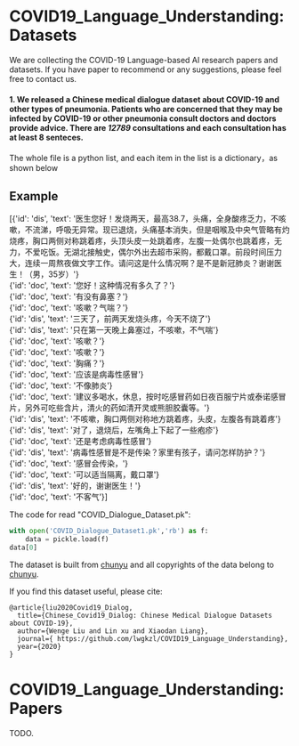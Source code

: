 # COVID19_Language_Understanding: Datasets
We are collecting the COVID-19 Language-based AI research papers and datasets. If you have paper to recommend or any suggestions, please feel free to contact us.

#### 1. We released a Chinese medical dialogue dataset about COVID-19 and other types of pneumonia. Patients who are concerned that they may be infected by COVID-19 or other pneumonia consult doctors and doctors provide advice. There are *12789* consultations and each consultation has at least 8 senteces.
The whole file is a python list, and each item in the list is a dictionary，as shown below

## Example
[{'id': 'dis', 'text': '医生您好！发烧两天，最高38.7，头痛，全身酸疼乏力，不咳嗽，不流涕，呼吸无异常。现已退烧，头痛基本消失，但是咽喉及中央气管略有灼烧疼，胸口两侧对称跳着疼，头顶头皮一处跳着疼，左腹一处偶尔也跳着疼，无力，不爱吃饭。无湖北接触史，偶尔外出去超市采购，都戴口罩。前段时间压力大，连续一周熬夜做文字工作。请问这是什么情况啊？是不是新冠肺炎？谢谢医生！（男，35岁）'} <br>
{'id': 'doc', 'text': '您好！这种情况有多久了？'} <br>
{'id': 'doc', 'text': '有没有鼻塞？'} <br>
{'id': 'doc', 'text': '咳嗽？气喘？'} <br>
{'id': 'dis', 'text': '三天了，前两天发烧头疼，今天不烧了'} <br>
{'id': 'dis', 'text': '只在第一天晚上鼻塞过，不咳嗽，不气喘'} <br>
{'id': 'doc', 'text': '咳嗽？'} <br>
{'id': 'doc', 'text': '咳嗽？'} <br>
{'id': 'doc', 'text': '胸痛？'} <br>
{'id': 'doc', 'text': '应该是病毒性感冒'}<br>
{'id': 'doc', 'text': '不像肺炎'}<br>
{'id': 'doc', 'text': '建议多喝水，休息，按时吃感冒药如日夜百服宁片或泰诺感冒片，另外可吃些含片，清火的药如清开灵或熊胆胶囊等。'}<br>
{'id': 'dis', 'text': '不咳嗽，胸口两侧对称地方跳着疼，头皮，左腹各有跳着疼'}<br>
{'id': 'dis', 'text': '对了，退烧后，左嘴角上下起了一些疱疹'}<br>
{'id': 'doc', 'text': '还是考虑病毒性感冒'}<br>
{'id': 'dis', 'text': '病毒性感冒是不是传染？家里有孩子，请问怎样防护？'}<br>
{'id': 'doc', 'text': '感冒会传染，'}<br>
{'id': 'doc', 'text': '可以适当隔离，戴口罩'}<br>
{'id': 'dis', 'text': '好的，谢谢医生！'}<br>
{'id': 'doc', 'text': '不客气'}]<br>

The code for read "COVID_Dialogue_Dataset.pk":<br>
```python
with open('COVID_Dialogue_Dataset1.pk','rb') as f:
    data = pickle.load(f)
data[0]
```
The dataset is built from [chunyu](https://www.chunyuyisheng.com/) and all copyrights of the data belong to [chunyu](https://www.chunyuyisheng.com/).<br>

If you find this dataset useful, please cite:

```
@article{liu2020Covid19_Dialog,
  title={Chinese_Covid19_Dialog: Chinese Medical Dialogue Datasets about COVID-19},
  author={Wenge Liu and Lin xu and Xiaodan Liang},
  journal={ https://github.com/lwgkzl/COVID19_Language_Understanding}, 
  year={2020}
}
```

# COVID19_Language_Understanding: Papers
TODO.
